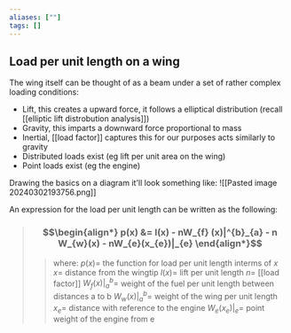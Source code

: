 ```yaml
---
aliases: [""]
tags: []
---
```


## Load per unit length on a wing

The wing itself can be thought of as a beam under a set of rather complex loading conditions:
- Lift, this creates a upward force, it follows a elliptical distribution (recall [[elliptic lift distrobution analysis]])
- Gravity, this imparts a downward force proportional to mass
- Inertial, [[load factor]] captures this for our purposes acts similarly to gravity
- Distributed loads exist (eg lift per unit area on the wing)
- Point loads exist (eg the engine)

Drawing the basics on a diagram it'll look something like:
![[Pasted image 20240302193756.png]]

An expression for the load per unit length can be written as the following:

> ### $$\begin{align*} p(x) &= l(x) - nW_{f} (x)|^{b}_{a} - n W_{w}(x) - nW_{e}(x_{e})|_{e}  \end{align*}$$
>> where:
>> $p(x)=$ the function for load per unit length interms of $x$ 
>> $x=$ distance from the wingtip
>> $l(x)=$ lift per unit length
>> $n=$ [[load factor]]
>> $W_{f}(x)|^{b}_{a}=$ weight of the fuel per unit length between distances a to b
>> $W_{w}(x)|^{b}_{a}=$ weight of the wing per unit length
>> $x_{e}=$ distance with reference to the engine
>> $W_{e}(x_{e})|_{e}=$ point weight of the engine from e

